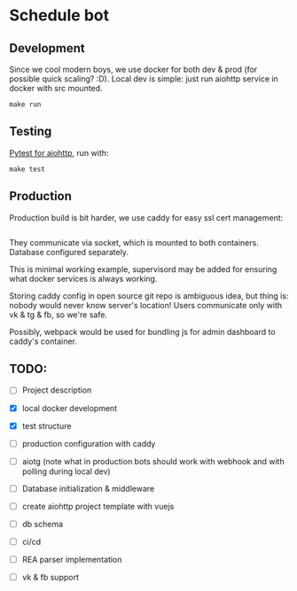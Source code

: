 Schedule bot
====

## Development

Since we cool modern boys, we use docker for both dev & prod (for possible quick
scaling? :D). Local dev is simple: just run aiohttp service in docker with src
mounted.

``` shell
make run
```

## Testing

[Pytest for
aiohttp](https://aiohttp.readthedocs.io/en/stable/testing.html#pytest-example),
run with:

``` shell
make test
```

## Production

Production build is bit harder, we use caddy for easy ssl cert management:

``` shell

```

They communicate via socket, which is mounted to both containers. Database
configured separately.

This is minimal working example, supervisord may be added for ensuring what
docker services is always working.

Storing caddy config in open source git repo is ambiguous idea, but thing is:
nobody would never know server's location! Users communicate only with vk & tg &
fb, so we're safe.

Possibly, webpack would be used for bundling js for admin dashboard to caddy's container.

## TODO:

- [ ] Project description
- [X] local docker development
- [X] test structure
- [ ] production configuration with caddy
- [ ] aiotg (note what in production bots should work with webhook and with
      polling during local dev)
- [ ] Database initialization & middleware
- [ ] create aiohttp project template with vuejs
- [ ] db schema

- [ ] ci/cd
- [ ] REA parser implementation
- [ ] vk & fb support
